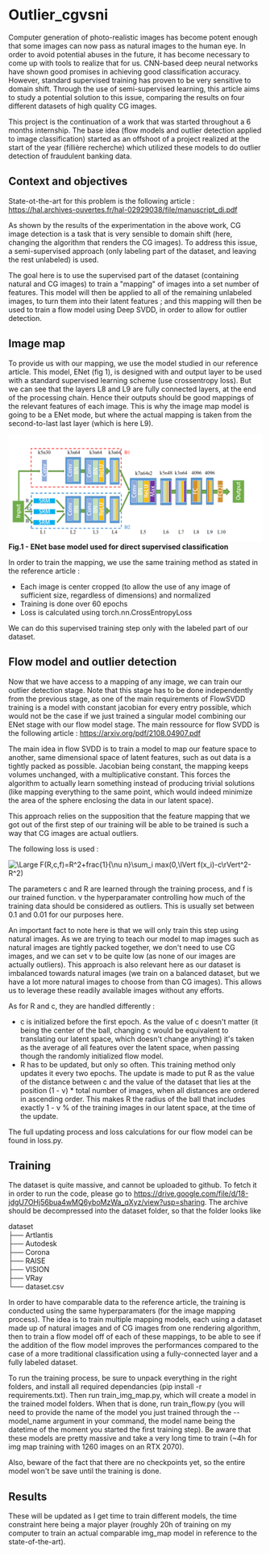 # Outlier_cgvsni


Computer generation of photo-realistic images has become potent enough that some images can now pass as natural images to the human eye. In order to avoid potential abuses in the future, it has become necessary to come up with tools to realize that for us. CNN-based deep neural networks have shown good promises in achieving good classification accuracy. However, standard supervised training has proven to be very sensitive to domain shift. Through the use of semi-supervised learning, this article aims to study a potential solution to this issue, comparing the results on four different datasets of high quality CG images.

This project is the continuation of a work that was started throughout a 6 months internship. The base idea (flow models and outlier detection applied to image classification) started as an offshoot of a project realized at the start of the year (fillière recherche) which utilized these models to do outlier detection of fraudulent banking data.

## Context and objectives

State-ot-the-art for this problem is the following article : https://hal.archives-ouvertes.fr/hal-02929038/file/manuscript_di.pdf

As shown by the results of the experimentation in the above work, CG image detection is a task that is very sensible to domain shift (here, changing the algorithm that renders the CG images). To address this issue, a semi-supervised approach (only labeling part of the dataset, and leaving the rest unlabeled) is used.

The goal here is to use the supervised part of the dataset (containing natural and CG images) to train a "mapping" of images into a set number of features. This model will then be applied to all of the remaining unlabeled images, to turn them into their latent features ; and this mapping will then be used to train a flow model using Deep SVDD, in order to allow for outlier detection.

## Image map

To provide us with our mapping, we use the model studied in our reference article. This model, ENet (fig 1), is designed with and output layer to be used with a standard supervised learning scheme (use crossentropy loss). But we can see that the layers L8 and L9 are fully connected layers, at the end of the processing chain. Hence their outputs should be good mappings of the relevant features of each image. This is why the image map model is going to be a ENet mode, but where the actual mapping is taken from the second-to-last last layer (which is here L9).

![figure1](enet.png)
<b>Fig.1 - ENet base model used for direct supervised classification</b>

In order to train the mapping, we use the same training method as stated in the reference article :
- Each image is center cropped (to allow the use of any image of sufficient size, regardless of dimensions) and normalized
- Training is done over 60 epochs
- Loss is calculated using torch.nn.CrossEntropyLoss

We can do this supervised training step only with the labeled part of our dataset.

## Flow model and outlier detection

Now that we have access to a mapping of any image, we can train our outlier detection stage. Note that this stage has to be done independently from the previous stage, as one of the main requirements of FlowSVDD training is a model with constant jacobian for every entry possible, which would not be the case if we just trained a singular model combining our ENet stage with our flow model stage. The main ressource for flow SVDD is the following article : https://arxiv.org/pdf/2108.04907.pdf

The main idea in flow SVDD is to train a model to map our feature space to another, same dimensional space of latent features, such as out data is a tightly packed as possible. Jacobian being constant, the mapping keeps volumes unchanged, with a multiplicative constant. This forces the algorithm to actually learn something instead of producing trivial solutions (like mapping everything to the same point, which would indeed minimize the area of the sphere enclosing the data in our latent space).

This approach relies on the supposition that the feature mapping that we got out of the first step of our training will be able to be trained is such a way that CG images are actual outliers.

The following loss is used :

![\Large F(R,c,f)=R^2+frac{1}{\nu n}\sum_i max(0,\lVert f(x_i)-c\rVert^2-R^2)](<https://latex.codecogs.com/svg.latex?\Large&space;F%28R,c,f%29=R^2+\frac{1}{\nu%20n}\sum_i%20max%280,\lVert%20f%28x_i%29-c\rVert^2-R^2%29>)

The parameters c and R are learned through the training process, and f is our trained function. <span>&#957;</span> the hyperparamater controlling how much of the training data should be considered as outliers. This is usually set between 0.1 and 0.01 for our purposes here.

An important fact to note here is that we will only train this step using natural images. As we are trying to teach our model to map images such as natural images are tightly packed together, we don't need to use CG images, and we can set <span>&#957;</span> to be quite low (as none of our images are actually outliers). This approach is also relevant here as our dataset is imbalanced towards natural images (we train on a balanced dataset, but we have a lot more natural images to choose from than CG images). This allows us to leverage these readily available images without any efforts.

As for R and c, they are handled differently :
- c is initialized before the first epoch. As the value of c doesn't matter (it being the center of the ball, changing c would be equivalent to translating our latent space, which doesn't change anything) it's taken as the average of all features over the latent space, when passing though the randomly initialized flow model.
- R has to be updated, but only so often. This training method only updates it every two epochs. The update is made to put R as the value of the distance between c and the value of the dataset that lies at the position (1 - <span>&#957;</span>) * total number of images, when all distances are ordered in ascending order. This makes R the radius of the ball that includes exactly 1 - <span>&#957;</span> %  of the training images in our latent space, at the time of the update.

The full updating process and loss calculations for our flow model can be found in loss.py.

## Training

The dataset is quite massive, and cannot be uploaded to github. To fetch it in order to run the code, please go to https://drive.google.com/file/d/18-jdgU7OHj56bua4wMQ6yboMzWa_qXyz/view?usp=sharing. The archive should be decompressed into the dataset folder, so that the folder looks like

dataset    
├── Artlantis  
├── Autodesk  
├── Corona  
├── RAISE  
├── VISION  
├── VRay  
└── dataset.csv

In order to have comparable data to the reference article, the training is conducted using the same hyperparamaters (for the image mapping process). The idea is to train multiple mapping models, each using a dataset made up of natural images and of CG images from one rendering algorithm, then to train a flow model off of each of these mappings, to be able to see if the addition of the flow model improves the performances compared to the case of a more traditional classification using a fully-connected layer and a fully labeled dataset.

To run the training process, be sure to unpack everything in the right folders, and install all required dependancies (pip install -r requirements.txt). Then run train_img_map.py, which will create a model in the trained model folders. When that is done, run train_flow.py (you will need to provide the name of the model you just trained through the --model_name argument in your command, the model name being the datetime of the moment you started the first training step). Be aware that these models are pretty massive and take a very long time to train (~4h for img map training with 1260 images on an RTX 2070).

Also, beware of the fact that there are no checkpoints yet, so the entire model won't be save until the training is done.

## Results

These will be updated as I get time to train different models, the time constraint here being a major player (roughly 20h of training on my computer to train an actual comparable img_map model in reference to the state-of-the-art).
